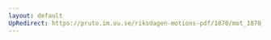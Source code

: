 ```yaml
---
layout: default
UpRedirect: https://pruto.im.uu.se/riksdagen-motions-pdf/1870/mot_1870__ak__190.pdf
---
```

